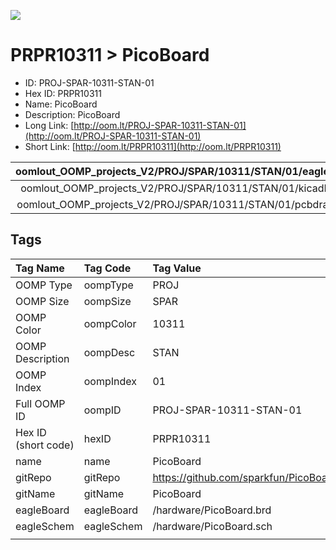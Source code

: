 


  
![][im]
# PRPR10311 > PicoBoard

- ID: PROJ-SPAR-10311-STAN-01
- Hex ID: PRPR10311
- Name: PicoBoard
- Description: PicoBoard
- Long Link: [http://oom.lt/PROJ-SPAR-10311-STAN-01](http://oom.lt/PROJ-SPAR-10311-STAN-01)
- Short Link: [http://oom.lt/PRPR10311](http://oom.lt/PRPR10311)
  

|oomlout_OOMP_projects_V2/PROJ/SPAR/10311/STAN/01/eagleImage.png|oomlout_OOMP_projects_V2/PROJ/SPAR/10311/STAN/01/eagleSchemImage.png|oomlout_OOMP_projects_V2/PROJ/SPAR/10311/STAN/01/kicadPcb3dFront.png|oomlout_OOMP_projects_V2/PROJ/SPAR/10311/STAN/01/kicadPcb3dBack.png|
| :---: | :---: | :---: | :---: |
|oomlout_OOMP_projects_V2/PROJ/SPAR/10311/STAN/01/kicadPcb3d.png|oomlout_OOMP_projects_V2/PROJ/SPAR/10311/STAN/01/bomBack.png|oomlout_OOMP_projects_V2/PROJ/SPAR/10311/STAN/01/bomFront.png|oomlout_OOMP_projects_V2/PROJ/SPAR/10311/STAN/01/pcbdraw.svg|
|oomlout_OOMP_projects_V2/PROJ/SPAR/10311/STAN/01/pcbdrawBack.svg||||

## Tags
  

|Tag Name|Tag Code|Tag Value|
| :--- | :--- | :--- |
|OOMP Type|oompType|PROJ|
|OOMP Size|oompSize|SPAR|
|OOMP Color|oompColor|10311|
|OOMP Description|oompDesc|STAN|
|OOMP Index|oompIndex|01|
|Full OOMP ID|oompID|PROJ-SPAR-10311-STAN-01|
|Hex ID (short code)|hexID|PRPR10311|
|name|name|PicoBoard|
|gitRepo|gitRepo|https://github.com/sparkfun/PicoBoard|
|gitName|gitName|PicoBoard|
|eagleBoard|eagleBoard|/hardware/PicoBoard.brd|
|eagleSchem|eagleSchem|/hardware/PicoBoard.sch|
||||



[im]: PROJ/SPAR/10311/STAN/01/kicadPcb3d_450.png
